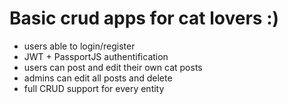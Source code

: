 # Basic crud apps for cat lovers :)

- users able to login/register
- JWT + PassportJS authentification
- users can post and edit their own cat posts
- admins can edit all posts and delete
- full CRUD support for every entity

